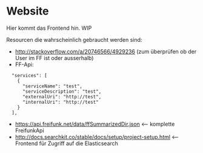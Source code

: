 # Website

Hier kommt das Frontend hin. WIP

Resourcen die wahrscheinlich gebraucht werden sind: 
- http://stackoverflow.com/a/20746566/4929236   (zum überprüfen ob der User im FF ist oder ausserhalb)
- FF-Api:
```
  "services": [
    {
      "serviceName": "test",
      "serviceDescription": "test",
      "externalUri": "http://test",
      "internalUri": "http://test"
    }
  ],
```
- https://api.freifunk.net/data/ffSummarizedDir.json <-- komplette FreifunkApi
- http://docs.searchkit.co/stable/docs/setup/project-setup.html  <-- Frontend für Zugriff auf die Elasticsearch
